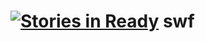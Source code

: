 [![Stories in Ready](https://badge.waffle.io/openfl/swf.png?label=ready)](https://waffle.io/openfl/swf)
swf
===
